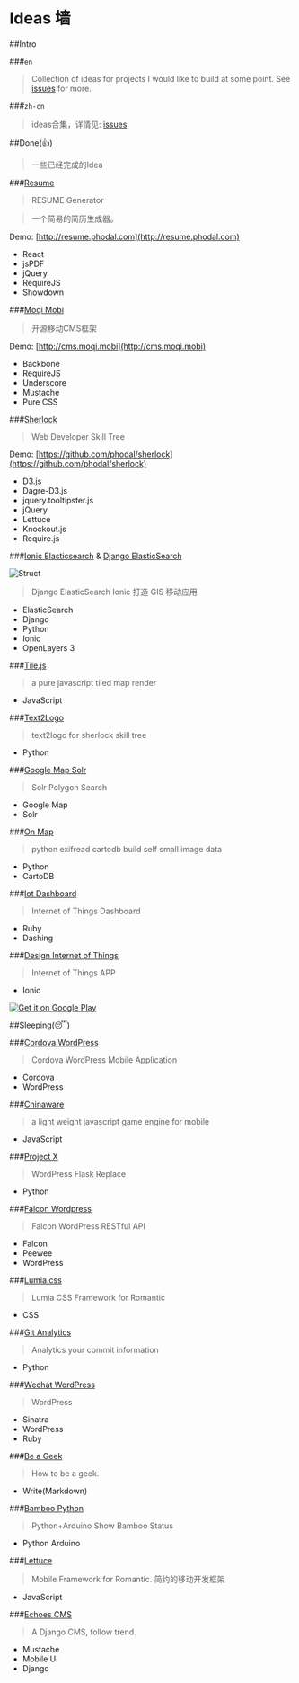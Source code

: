 # Ideas 墙

##Intro

###``en``

>  Collection of ideas for projects I would like to build at some point. See [issues](https://github.com/phodal/ideas/issues) for more.

###``zh-cn``

>  ideas合集，详情见:  [issues](https://github.com/phodal/ideas/issues)

##Done(:thumbsup:)

> 一些已经完成的Idea

###[Resume](https://github.com/phodal/resume)

> RESUME Generator

> 一个简易的简历生成器。

Demo: [http://resume.phodal.com](http://resume.phodal.com)

- React
- jsPDF
- jQuery
- RequireJS
- Showdown

###[Moqi Mobi](https://github.com/phodal/moqi.mobi)

> 开源移动CMS框架

Demo: [http://cms.moqi.mobi](http://cms.moqi.mobi)

- Backbone
- RequireJS
- Underscore
- Mustache
- Pure CSS

###[Sherlock](https://github.com/phodal/sherlock)

> Web Developer Skill Tree

Demo: [https://github.com/phodal/sherlock](https://github.com/phodal/sherlock)

- D3.js
- Dagre-D3.js
- jquery.tooltipster.js
- jQuery
- Lettuce
- Knockout.js
- Require.js

###[Ionic Elasticsearch](https://github.com/phodal/ionic-elasticsearch) & [Django ElasticSearch](https://github.com/phodal/django-elasticsearch)

![Struct](https://raw.githubusercontent.com/phodal/django-elasticsearch/master/struct.png)

> Django ElasticSearch Ionic 打造 GIS 移动应用

- ElasticSearch
- Django
- Python
- Ionic
- OpenLayers 3

###[Tile.js](https://github.com/phodal/tile.js)

> a pure javascript tiled map render

- JavaScript

###[Text2Logo](https://github.com/phodal/text2logo)

> text2logo for sherlock skill tree

- Python

###[Google Map Solr](https://github.com/phodal/gmap-solr)

> Solr Polygon Search 

- Google Map
- Solr

###[On Map](https://github.com/phodal/onmap)

> python exifread cartodb build self small image data

- Python
- CartoDB

###[Iot Dashboard](https://github.com/phodal/iot-dashboard)

> Internet of Things Dashboard 

- Ruby
- Dashing
 
###[Design Internet of Things](https://github.com/phodal/designiot-app)

> Internet of Things APP

- Ionic

<a href="https://play.google.com/store/apps/details?id=com.phodal.designiot">
  <img alt="Get it on Google Play"
       src="https://developer.android.com/images/brand/zh-cn_generic_rgb_wo_60.png" />
</a>

##Sleeping(:sleeping:)

###[Cordova WordPress](https://github.com/phodal/cordova-wordpress)

> Cordova WordPress Mobile Application

- Cordova
- WordPress

###[Chinaware](https://github.com/phodal/chinaware)

> a light weight javascript game engine for mobile

- JavaScript

###[Project X](https://github.com/phodal/project-x)

> WordPress Flask Replace

- Python

###[Falcon Wordpress](https://github.com/phodal/falcon-wordpress)

> Falcon WordPress RESTful API 

- Falcon
- Peewee
- WordPress

###[Lumia.css](https://github.com/phodal/lumia.css)

> Lumia CSS Framework for Romantic

- CSS

###[Git Analytics](https://github.com/phodal/git-analytics)

> Analytics your commit information

- Python

###[Wechat WordPress](https://github.com/phodal/wechat-wordpress)

> WordPress

- Sinatra
- WordPress
- Ruby

###[Be a Geek](https://github.com/phodal/beageek)

> How to be a geek.

- Write(Markdown)

###[Bamboo Python](https://github.com/phodal/bamboo_py)

> Python+Arduino Show Bamboo Status 

- Python Arduino

###[Lettuce](https://github.com/phodal/lettuce)

> Mobile Framework for Romantic. 简约的移动开发框架

- JavaScript

###[Echoes CMS](https://github.com/phodal/echoes)

> A Django CMS, follow trend.

- Mustache
- Mobile UI
- Django
